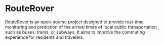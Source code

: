 # RouteRover
RouteRover is an open-sourse project designed to provide real-time monitoring and prediction of the arrival times of local public transportation , such as buses, trams, or subways. It aims to improve the commuting experience for residents and travelers.
